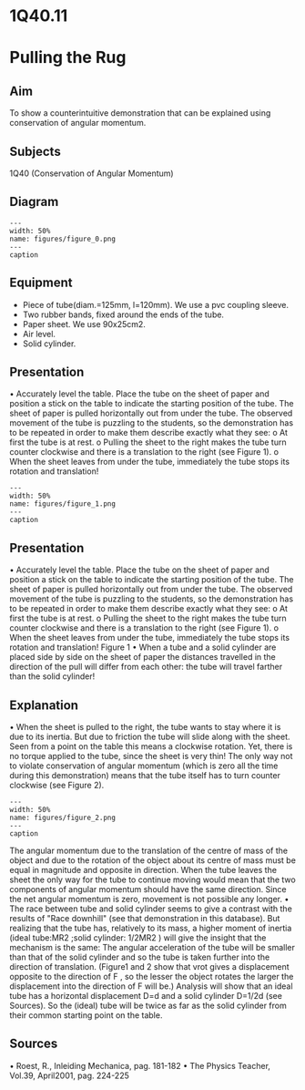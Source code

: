 # 1Q40.11 
  # Pulling the Rug 
    
  
## Aim   
 To show a counterintuitive demonstration that can be explained using conservation of angular momentum.    
  
## Subjects   
 1Q40 (Conservation of Angular Momentum)   
  
## Diagram   
   
```{figure} figures/figure_0.png  
---  
width: 50%  
name: figures/figure_0.png  
---  
caption  
``` 
      
  
## Equipment   
 
 *  Piece of tube(diam.=125mm, l=120mm). We use a pvc coupling sleeve. 
 *  Two rubber bands, fixed around the ends of the tube. 
 *  Paper sheet. We use 90x25cm2. 
 *  Air level. 
 *  Solid cylinder.
     
  
## Presentation   
 • Accurately level the table. Place the tube on the sheet of paper and position a stick on the table to indicate the starting position of the tube. The sheet of paper is pulled horizontally out from under the tube. The observed movement of the tube is puzzling to the students, so the demonstration has to be repeated in order to make them describe exactly what they see: o At first the tube is at rest. o Pulling the sheet to the right makes the tube turn counter clockwise and there is a translation to the right (see Figure 1).  o When the sheet leaves from under the tube, immediately the tube stops its rotation and translation!    
```{figure} figures/figure_1.png  
---  
width: 50%  
name: figures/figure_1.png  
---  
caption  
``` 
     
  
## Presentation   
 • Accurately level the table. Place the tube on the sheet of paper and position a stick on the table to indicate the starting position of the tube. The sheet of paper is pulled horizontally out from under the tube. The observed movement of the tube is puzzling to the students, so the demonstration has to be repeated in order to make them describe exactly what they see: o At first the tube is at rest. o Pulling the sheet to the right makes the tube turn counter clockwise and there is a translation to the right (see Figure 1).  o When the sheet leaves from under the tube, immediately the tube stops its rotation and translation!  Figure 1 • When a tube and a solid cylinder are placed side by side on the sheet of paper the distances travelled in the direction of the pull will differ from each other: the tube will travel farther than the solid cylinder!   
  
## Explanation   
 • When the sheet is pulled to the right, the tube wants to stay where it is due to its inertia. But due to friction the tube will slide along with the sheet. Seen from a point on the table this means a clockwise rotation. Yet, there is no torque applied to the tube, since the sheet is very thin! The only way not to violate conservation of angular momentum (which is zero all the time during this demonstration) means that the tube itself has to turn counter clockwise (see Figure 2).     
```{figure} figures/figure_2.png  
---  
width: 50%  
name: figures/figure_2.png  
---  
caption  
``` 
 The angular momentum due to the translation of the centre of mass of the object and due to the rotation of the object about its centre of mass must be equal in magnitude and opposite in direction. When the tube leaves the sheet the only way for the tube to continue moving would mean that the two components of angular momentum should have the same direction. Since the net angular momentum is zero, movement is not    possible any longer. • The race between tube and solid cylinder seems to give a contrast with the results of "Race downhill" (see that demonstration in this database). But realizing that the tube has, relatively to its mass, a higher moment of inertia (ideal tube:MR2 ;solid cylinder: 1/2MR2 ) will give the insight that the mechanism is the same: The angular acceleration of the tube will be smaller than that of the solid cylinder and so the tube is taken further into the direction of translation. (Figure1 and 2 show that vrot gives a displacement opposite to the direction of F , so the lesser the object rotates the larger the displacement into the direction of F will be.) Analysis will show that an ideal tube has a horizontal displacement D=d and a solid cylinder D=1/2d (see Sources). So the (ideal) tube will be twice as far as the solid cylinder from their common starting point on the table.   
  
## Sources   
 • Roest, R., Inleiding Mechanica, pag. 181-182 • The Physics Teacher, Vol.39, April2001, pag. 224-225  